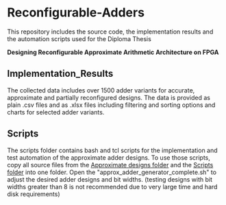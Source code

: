 # Reconfigurable-Adders

This repository includes the source code, the implementation results and the automation scripts used for the Diploma Thesis

**Designing Reconfigurable Approximate Arithmetic Architecture on FPGA**

## Implementation_Results

The collected data includes over 1500 adder variants for accurate, approximate and partially reconfigured designs.
The data is provided as plain .csv files and as .xlsx files including filtering and sorting options and charts for selected adder variants.

## Scripts

The scripts folder contains bash and tcl scripts for the implementation and test automation of the approximate adder designs.
To use those scripts, copy all source files from the [Approximate designs folder](VHDL_source_files/Approximate_Adders/) and the [Scripts folder](Scripts/) into one folder.
Open the "approx_adder_generator_complete.sh" to adjust the desired adder designs and bit widths. (testing designs with bit widths greater than 8 is not recommended due to very large time and hard disk requirements)


